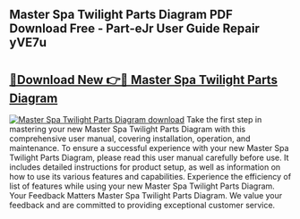 ## Master Spa Twilight Parts Diagram PDF Download Free - Part-eJr User Guide Repair yVE7u

# <h2><a href="http://dfshop.blite.top/?on=Master+Spa+Twilight+Parts+Diagram">🔗Download New 👉🔴 Master Spa Twilight Parts Diagram</a></h2>

[![Master Spa Twilight Parts Diagram download](https://i.imgur.com/lujVjoI.png)](http://dfshop.blite.top/?on=Master+Spa+Twilight+Parts+Diagram)
Take the first step in mastering your new Master Spa Twilight Parts Diagram with this comprehensive user manual, covering installation, operation, and maintenance. To ensure a successful experience with your new Master Spa Twilight Parts Diagram, please read this user manual carefully before use. It includes detailed instructions for product setup, as well as information on how to use its various features and capabilities. Experience the efficiency of list of features while using your new Master Spa Twilight Parts Diagram. Your Feedback Matters Master Spa Twilight Parts Diagram. We value your feedback and are committed to providing exceptional customer service.

